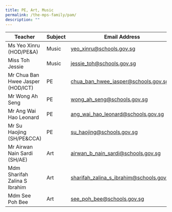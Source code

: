 ```yaml
---
title: PE, Art, Music
permalink: /the-mps-family/pam/
description: ""
---
```

| Teacher | Subject | Email Address |
| -------- | -------- | -------- |
| Ms Yeo Xinru (HOD/PE&A)     | Music     | yeo_xinru@schools.gov.sg     |
| Miss Toh Jessie     | Music     | jessie_toh@schools.gov.sg    |
| Mr Chua Ban Hwee Jasper (HOD/ICT)     | PE     | chua_ban_hwee_jasper@schools.gov.sg     |
| Mr Wong Ah Seng     | PE     | wong_ah_seng@schools.gov.sg    |
| Mr Ang Wai Hao Leonard     | PE     | ang_wai_hao_leonard@schools.gov.sg     |
| Mr Su Haojing (SH/PE&CCA)     | PE     | su_haojing@schools.gov.sg     |
| Mr Airwan Nain Sardi (SH/AE)     | Art     | airwan_b_nain_sardi@schools.gov.sg     |
| Mdm Sharifah Zalina S Ibrahim     | Art    | sharifah_zalina_s_ibrahim@schools.gov.sg     |
| Mdm See Poh Bee     | Art     | see_poh_bee@schools.gov.sg     |